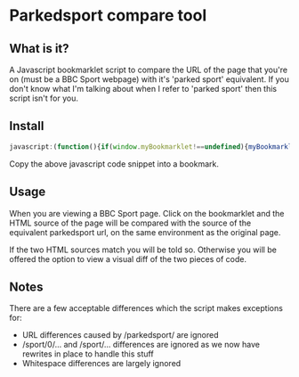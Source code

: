 Parkedsport compare tool
========================

What is it?
-----------
A Javascript bookmarklet script to compare the URL of the page that you're on (must be a BBC Sport webpage) with it's 'parked sport' equivalent. If you don't know what I'm talking about when I refer to 'parked sport' then this script isn't for you.

Install
------

```javascript
javascript:(function(){if(window.myBookmarklet!==undefined){myBookmarklet();}else{document.body.appendChild(document.createElement('script')).src='https://raw.github.com/m0nkmaster/parkedsportcompare/master/bookmarklet.js?';}})();
```

Copy the above javascript code snippet into a bookmark.

Usage
-----

When you are viewing a BBC Sport page. Click on the bookmarklet and the HTML source of the page will be compared with the source of the equivalent parkedsport url, on the same environment as the original page.

If the two HTML sources match you will be told so. Otherwise you will be offered the option to view a visual diff of the two pieces of code.

Notes
-----

There are a few acceptable differences which the script makes exceptions for:

+ URL differences caused by /parkedsport/ are ignored
+ /sport/0/... and /sport/... differences are ignored as we now have rewrites in place to handle this stuff
+ Whitespace differences are largely ignored
